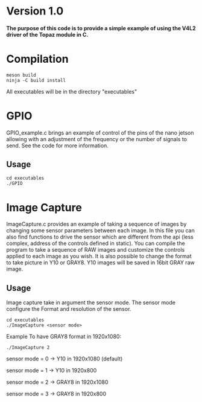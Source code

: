 # Version 1.0

#### The purpose of this code is to provide a simple example of using the V4L2 driver of the Topaz module in C.

# Compilation 

```
meson build
ninja -C build install
```
All executables will be in the directory "executables"

# GPIO

GPIO_example.c brings an example of control of the pins of the nano jetson allowing with an adjustment of the frequency or the number of signals to send. See the code for more information.

## Usage 

``` 
cd executables
./GPIO
```

# Image Capture

ImageCapture.c provides an example of taking a sequence of images by changing some sensor parameters between each image. In this file you can also find functions to drive the sensor which are different from the api (less complex, address of the controls defined in static).
You can compile the program to take a sequence of RAW images and customize the controls applied to each image as you wish.
It is also possible to change the format to take picture in Y10 or GRAY8. Y10 images will be saved in 16bit GRAY raw image.

## Usage 

Image capture take in argument the sensor mode. 
The sensor mode configure the Format and resolution of the sensor.

``` 
cd executables
./ImageCapture <sensor mode>
```

Example To have GRAY8 format in 1920x1080:

``` 
./ImageCapture 2
```
sensor mode = 0 -> Y10  in 1920x1080 (default)

sensor mode = 1 -> Y10  in 1920x800

sensor mode = 2 -> GRAY8  in 1920x1080

sensor mode = 3 -> GRAY8  in 1920x800

